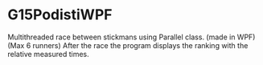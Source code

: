 # G15PodistiWPF
Multithreaded race between stickmans using Parallel class. (made in WPF)
(Max 6 runners)
After the race the program displays the ranking with the relative measured times.
